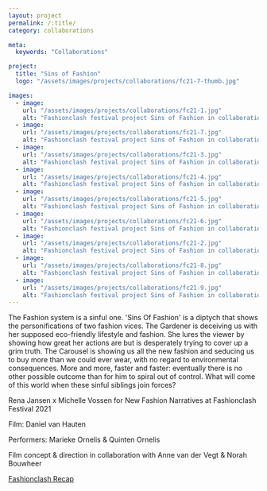 ```yaml
---
layout: project
permalink: /:title/
category: collaborations

meta:
  keywords: "Collaborations"

project:
  title: "Sins of Fashion"
  logo: "/assets/images/projects/collaborations/fc21-7-thumb.jpg"

images:
  - image:
    url: "/assets/images/projects/collaborations/fc21-1.jpg"
    alt: "Fashionclash festival project Sins of Fashion in collaboration with Rena Jansen"
  - image:
    url: "/assets/images/projects/collaborations/fc21-7.jpg"
    alt: "Fashionclash festival project Sins of Fashion in collaboration with Rena Jansen"
  - image:
    url: "/assets/images/projects/collaborations/fc21-3.jpg"
    alt: "Fashionclash festival project Sins of Fashion in collaboration with Rena Jansen"
  - image:
    url: "/assets/images/projects/collaborations/fc21-4.jpg"
    alt: "Fashionclash festival project Sins of Fashion in collaboration with Rena Jansen"
  - image:
    url: "/assets/images/projects/collaborations/fc21-5.jpg"
    alt: "Fashionclash festival project Sins of Fashion in collaboration with Rena Jansen"
  - image:
    url: "/assets/images/projects/collaborations/fc21-6.jpg"
    alt: "Fashionclash festival project Sins of Fashion in collaboration with Rena Jansen"
  - image:
    url: "/assets/images/projects/collaborations/fc21-2.jpg"
    alt: "Fashionclash festival project Sins of Fashion in collaboration with Rena Jansen"
  - image:
    url: "/assets/images/projects/collaborations/fc21-8.jpg"
    alt: "Fashionclash festival project Sins of Fashion in collaboration with Rena Jansen"
  - image:
    url: "/assets/images/projects/collaborations/fc21-9.jpg"
    alt: "Fashionclash festival project Sins of Fashion in collaboration with Rena Jansen"
---
```

The Fashion system is a sinful one. 'Sins Of Fashion' is a diptych that shows the personifications of two fashion vices. The Gardener is deceiving us with her supposed eco-friendly lifestyle and fashion. She lures the viewer by showing how great her actions are but is desperately trying to cover up a grim truth. The Carousel is showing us all the new fashion and seducing us to buy more than we could ever wear, with no regard to environmental consequences. More and more, faster and faster: eventually there is no other possible outcome than for him to spiral out of control. What will come of this world when these sinful siblings join forces?


Rena Jansen x Michelle Vossen for New Fashion Narratives at Fashionclash Festival 2021

Film: Daniel van Hauten

Performers: Marieke Ornelis & Quinten Ornelis

Film concept & direction in collaboration with Anne van der Vegt & Norah Bouwheer

[Fashionclash Recap](https://www.fashionclash.nl/fcf-2021/category/Recap)